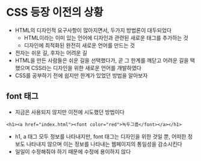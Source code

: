 # CSS 등장 이전의 상황
- HTML의 디자인적 요구사항이 많아지면서, 두가지 방법론이 대두되었다
	- HTML이라는 이미 있는 언어에 디자인과 관련된 새로운 태그를 추가하는 것
	- 디자인에 최적화된 완전히 새로운 언어를 만드는 것
- 전자는 쉬운 길, 후자는 어려운 길
- HTML을 만든 사람들은 쉬운 길을 선택했다가, 곧 그 한계를 깨닫고 어려운 길을 택했으며 CSS라는 디자인을 위한 새로운 언어를 개발하였다
- CSS를 공부하기 전에 쉽지만 한계가 있었던 방법을 알아보자

## font 태그
- 지금은 사용되지 않지만 이전에 시도했던 방법이다

```
<h1><a href="index.html"><font color="red">녹두그룹</font></a></h1>
```

- h1, a 태그 모두 정보를 나타내지만, font 태그는 디자인을 위한 것일 뿐, 어떠한 정보도 나타내지 않으며 이는 정보를 나타내는 웹페이지의 통일성을 감소시킨다
- 일일이 수정해줘야 하기 때문에 수정에 용이하지 않다